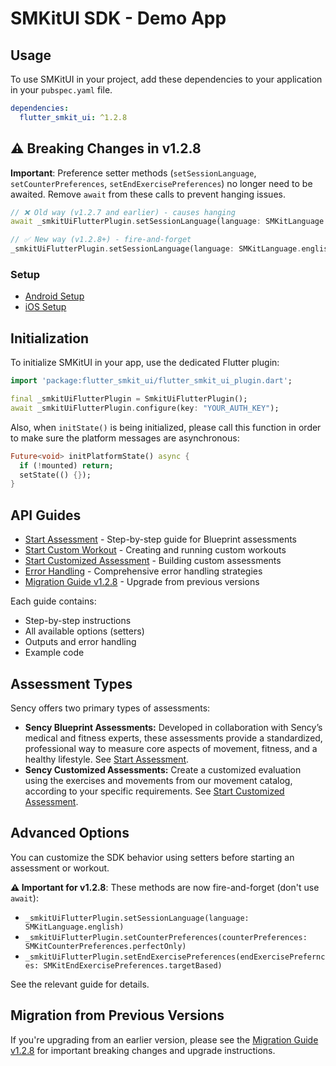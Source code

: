 
# SMKitUI SDK - Demo App

## Usage

To use SMKitUI in your project, add these dependencies to your application in your `pubspec.yaml` file.

```yaml
dependencies:
  flutter_smkit_ui: ^1.2.8
```

## ⚠️ Breaking Changes in v1.2.8

**Important**: Preference setter methods (`setSessionLanguage`, `setCounterPreferences`, `setEndExercisePreferences`) no longer need to be awaited. Remove `await` from these calls to prevent hanging issues.

```dart
// ❌ Old way (v1.2.7 and earlier) - causes hanging
await _smkitUiFlutterPlugin.setSessionLanguage(language: SMKitLanguage.english);

// ✅ New way (v1.2.8+) - fire-and-forget
_smkitUiFlutterPlugin.setSessionLanguage(language: SMKitLanguage.english);
```

### Setup

- [Android Setup](docs/android-setup.md)
- [iOS Setup](docs/ios-setup.md)

## Initialization

To initialize SMKitUI in your app, use the dedicated Flutter plugin:

```dart
import 'package:flutter_smkit_ui/flutter_smkit_ui_plugin.dart';

final _smkitUiFlutterPlugin = SmkitUiFlutterPlugin();
await _smkitUiFlutterPlugin.configure(key: "YOUR_AUTH_KEY");
```

Also, when `initState()` is being initialized, please call this function in order to make sure the platform messages are asynchronous:

```dart
Future<void> initPlatformState() async {
  if (!mounted) return;
  setState(() {});
}
```

## API Guides

- [Start Assessment](docs/startAssessment.md) - Step-by-step guide for Blueprint assessments
- [Start Custom Workout](docs/startCustomWorkout.md) - Creating and running custom workouts
- [Start Customized Assessment](docs/startCustomizedAssessment.md) - Building custom assessments
- [Error Handling](docs/errorHandling.md) - Comprehensive error handling strategies
- [Migration Guide v1.2.8](docs/migration-v1.2.8.md) - Upgrade from previous versions

Each guide contains:
- Step-by-step instructions
- All available options (setters)
- Outputs and error handling
- Example code

## Assessment Types

Sency offers two primary types of assessments:

- **Sency Blueprint Assessments:** Developed in collaboration with Sency’s medical and fitness experts, these assessments provide a standardized, professional way to measure core aspects of movement, fitness, and a healthy lifestyle. See [Start Assessment](docs/startAssessment.md).
- **Sency Customized Assessments:** Create a customized evaluation using the exercises and movements from our movement catalog, according to your specific requirements. See [Start Customized Assessment](docs/startCustomizedAssessment.md).

## Advanced Options

You can customize the SDK behavior using setters before starting an assessment or workout.

**⚠️ Important for v1.2.8**: These methods are now fire-and-forget (don't use `await`):

- `_smkitUiFlutterPlugin.setSessionLanguage(language: SMKitLanguage.english)`
- `_smkitUiFlutterPlugin.setCounterPreferences(counterPreferences: SMKitCounterPreferences.perfectOnly)`
- `_smkitUiFlutterPlugin.setEndExercisePreferences(endExercisePrefernces: SMKitEndExercisePreferences.targetBased)`

See the relevant guide for details.

## Migration from Previous Versions

If you're upgrading from an earlier version, please see the [Migration Guide v1.2.8](docs/migration-v1.2.8.md) for important breaking changes and upgrade instructions.

